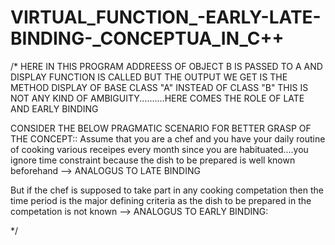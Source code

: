 # VIRTUAL_FUNCTION_-EARLY-LATE-BINDING-_CONCEPTUA_IN_C++

/*
 HERE IN THIS PROGRAM ADDREESS OF OBJECT B IS PASSED TO A AND DISPLAY FUNCTION IS CALLED BUT THE OUTPUT WE GET IS THE METHOD DISPLAY
 OF BASE CLASS "A" INSTEAD OF CLASS "B"
 THIS IS NOT ANY KIND OF AMBIGUITY..........HERE COMES THE ROLE OF LATE AND EARLY BINDING


 CONSIDER THE BELOW PRAGMATIC SCENARIO FOR BETTER GRASP OF THE CONCEPT::
 Assume that you are a chef and you have your daily routine of cooking various receipes every month since you are habituated....you ignore
 time constraint because the dish to be prepared is well known beforehand  --> ANALOGUS TO LATE BINDING

 But if the chef is supposed to take part in any cooking competation then the time period is the major defining criteria as the dish to be
 prepared in the competation is not known --> ANALOGUS TO EARLY BINDING:

   */

